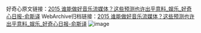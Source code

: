 好奇心原文链接：[2015 谁能做好音乐流媒体？这些预测也许出乎意料_娱乐_好奇心日报-俞斯译](https://www.qdaily.com/articles/5483.html)
WebArchive归档链接：[2015 谁能做好音乐流媒体？这些预测也许出乎意料_娱乐_好奇心日报-俞斯译](http://web.archive.org/web/20190623164848/https://www.qdaily.com/articles/5483.html)
![image](http://ww3.sinaimg.cn/large/007d5XDply1g3wh7qjtuvj30u04cfnpd)